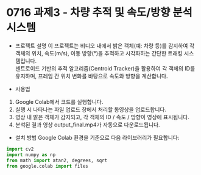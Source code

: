 # 0716 과제3 - 차량 추적 및 속도/방향 분석 시스템

- 프로젝트 설명
이 프로젝트는 비디오 내에서 밝은 객체(예: 차량 등)를 감지하여 각 객체의 위치, 속도(m/s), 이동 방향(°)을 추적하고 시각화하는 간단한 트래킹 시스템입니다.  
센트로이드 기반의 추적 알고리즘(Centroid Tracker)을 활용하여 각 객체의 ID를 유지하며, 프레임 간 위치 변화를 바탕으로 속도와 방향을 계산합니다.

- 사용법
1. Google Colab에서 코드를 실행합니다.
2. 실행 시 나타나는 파일 업로드 창에서 처리할 동영상을 업로드합니다.
3. 영상 내 밝은 객체가 감지되고, 각 객체의 ID / 속도 / 방향이 영상에 표시됩니다.
4. 분석된 결과 영상 output_final.mp4가 자동으로 다운로드됩니다.

- 설치 방법
Google Colab 환경을 기준으로 다음 라이브러리가 필요합니다:

```python
import cv2
import numpy as np
from math import atan2, degrees, sqrt
from google.colab import files

